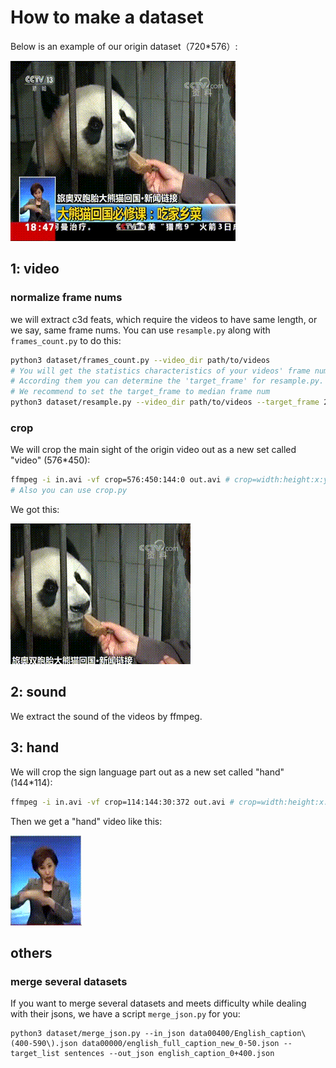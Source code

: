 # How to make a dataset

Below is an example of our origin dataset（720*576）:

![](../assets/G_00045.gif)

## 1: video

### normalize frame nums

we will extract c3d feats, which require the videos to have same length,
 or we say, same frame nums. You can use `resample.py` along with `frames_count.py` to do this:

```bash
python3 dataset/frames_count.py --video_dir path/to/videos
# You will get the statistics characteristics of your videos' frame number.
# According them you can determine the 'target_frame' for resample.py.
# We recommend to set the target_frame to median frame num
python3 dataset/resample.py --video_dir path/to/videos --target_frame 224
```

### crop

We will crop the main sight of the origin video out as a new set called "video" (576*450):

```bash
ffmpeg -i in.avi -vf crop=576:450:144:0 out.avi # crop=width:height:x:y
# Also you can use crop.py
```

We got this:

![](../assets/G_video_00045.gif)

## 2: sound

We extract the sound of the videos by ffmpeg.

## 3: hand
We will crop the sign language part out as a new set called "hand" (144*114): 

```bash
ffmpeg -i in.avi -vf crop=114:144:30:372 out.avi # crop=width:height:x:y
```

Then we get a "hand" video like this:

![](../assets/G_hand_00045.gif)

## others

### merge several datasets

If you want to merge several datasets and meets difficulty while dealing with their jsons,
 we have a script `merge_json.py` for you:

```
python3 dataset/merge_json.py --in_json data00400/English_caption\(400-590\).json data00000/english_full_caption_new_0-50.json --target_list sentences --out_json english_caption_0+400.json
```
